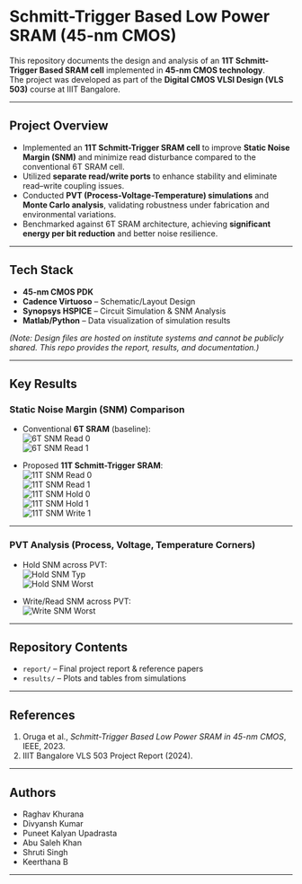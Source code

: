 # Schmitt-Trigger Based Low Power SRAM (45-nm CMOS)

This repository documents the design and analysis of an **11T Schmitt-Trigger Based SRAM cell** implemented in **45-nm CMOS technology**.  
The project was developed as part of the **Digital CMOS VLSI Design (VLS 503)** course at IIIT Bangalore.

---

## Project Overview
- Implemented an **11T Schmitt-Trigger SRAM cell** to improve **Static Noise Margin (SNM)** and minimize read disturbance compared to the conventional 6T SRAM cell.  
- Utilized **separate read/write ports** to enhance stability and eliminate read–write coupling issues.  
- Conducted **PVT (Process-Voltage-Temperature) simulations** and **Monte Carlo analysis**, validating robustness under fabrication and environmental variations.  
- Benchmarked against 6T SRAM architecture, achieving **significant energy per bit reduction** and better noise resilience.

---

##  Tech Stack
- **45-nm CMOS PDK**  
- **Cadence Virtuoso** – Schematic/Layout Design  
- **Synopsys HSPICE** – Circuit Simulation & SNM Analysis  
- **Matlab/Python** – Data visualization of simulation results  

*(Note: Design files are hosted on institute systems and cannot be publicly shared. This repo provides the report, results, and documentation.)*

---

## Key Results

### Static Noise Margin (SNM) Comparison
- Conventional **6T SRAM** (baseline):  
  ![6T SNM Read 0](results/snm_6t_read0.png)  
  ![6T SNM Read 1](results/snm_6t_read1.png)  

- Proposed **11T Schmitt-Trigger SRAM**:  
  ![11T SNM Read 0](results/snm_11t_read0.png)  
  ![11T SNM Read 1](results/snm_11t_read1.png)  
  ![11T SNM Hold 0](results/snm_11t_hold0.png)  
  ![11T SNM Hold 1](results/snm_11t_hold1.png)  
  ![11T SNM Write 1](results/snm_11t_write1.png)  

---

### PVT Analysis (Process, Voltage, Temperature Corners)
- Hold SNM across PVT:  
  ![Hold SNM Typ](results/pvt_hold_typ.png)  
  ![Hold SNM Worst](results/pvt_hold_worst.png)  

- Write/Read SNM across PVT:  
  ![Write SNM Worst](results/pvt_write_worst.png)  

---

## Repository Contents
- `report/` – Final project report & reference papers  
- `results/` – Plots and tables from simulations  

---

## References
1. Oruga et al., *Schmitt-Trigger Based Low Power SRAM in 45-nm CMOS*, IEEE, 2023.  
2. IIIT Bangalore VLS 503 Project Report (2024).  

---

## Authors  
- Raghav Khurana
- Divyansh Kumar
- Puneet Kalyan Upadrasta  
- Abu Saleh Khan  
- Shruti Singh  
- Keerthana B  


---

